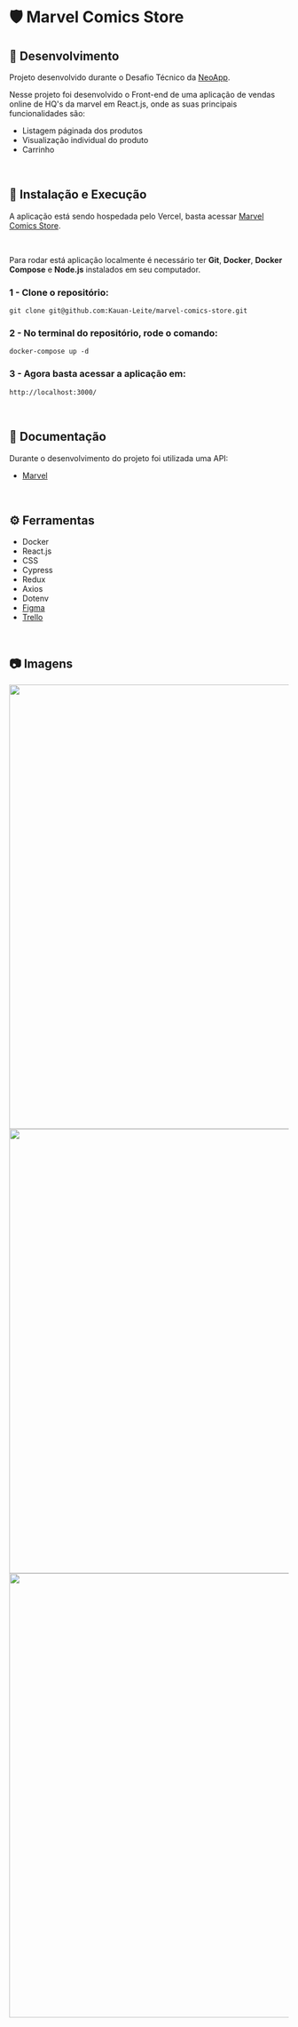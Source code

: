 # :shield: Marvel Comics Store

## :microscope: Desenvolvimento

Projeto desenvolvido durante o Desafio Técnico da <a href="https://www.linkedin.com/company/neoapp/" target="_blank">NeoApp</a>.

Nesse projeto foi desenvolvido o Front-end de uma aplicação de vendas online de HQ's da marvel em React.js, onde as suas principais funcionalidades são:
  * Listagem páginada dos produtos
  * Visualização individual do produto
  * Carrinho

<br />
  
## :dna: Instalação e Execução

A aplicação está sendo hospedada pelo Vercel, basta acessar <a href="https://marvel-comics-shop.vercel.app/" target="_blank">Marvel Comics Store</a>.

<br />

Para rodar está aplicação localmente é necessário ter **Git**, **Docker**, **Docker Compose** e **Node.js** instalados em seu computador.

### 1 - Clone o repositório:

```
git clone git@github.com:Kauan-Leite/marvel-comics-store.git
```

### 2 - No terminal do repositório, rode o comando:

    docker-compose up -d

### 3 - Agora basta acessar a aplicação em:

    http://localhost:3000/

<br />

## :satellite: Documentação

Durante o desenvolvimento do projeto foi utilizada uma API:
* <a href="https://developer.marvel.com/" target="_blank">Marvel</a>

<br />

## ⚙️ Ferramentas

- Docker
- React.js
- CSS
- Cypress
- Redux
- Axios
- Dotenv
- <a href="https://www.figma.com/file/cptahv9rv6DYwCEzPjvqan/Marvel-Comics-Store?node-id=0%3A1&t=oishUqHcxFhj4pug-1" target="_blank">Figma</a>
- <a href="https://trello.com/invite/b/ek83XBRs/ATTIcf246aa379536ea0b6902b69f2993abd80E85E29/marvel-comics-store" target="_blank">Trello</a>



<br />

## :camera: Imagens

<div align="center">
 <img src="https://user-images.githubusercontent.com/102389576/227746146-b5d83609-9743-4eb3-be96-2192fdd83dd1.png" alt="" width="800px""/><br />
 <img src="https://user-images.githubusercontent.com/102389576/227746155-e21f9688-a5a1-42c3-b308-55330140194f.png" alt="" width="800px"/><br />
 <img src="https://user-images.githubusercontent.com/102389576/227746157-67d57684-00cf-4706-96ad-aedb6ce4e8af.png" alt="" width="800px"/>
</div>
